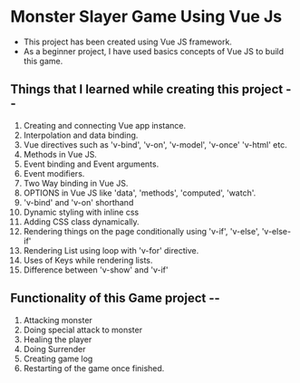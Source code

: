 # Monster Slayer Game Using Vue Js

* This project has been created using Vue JS framework.
* As a beginner project, I have used basics concepts of Vue JS to build this game.


## Things that I learned while creating this project -- 
1. Creating and connecting Vue app instance.
2. Interpolation and data binding.
3. Vue directives such as 'v-bind', 'v-on', 'v-model', 'v-once' 'v-html' etc.
4. Methods in Vue JS.
5. Event binding and Event arguments.
6. Event modifiers.
7. Two Way binding in Vue JS.
8. OPTIONS in Vue JS like 'data', 'methods', 'computed', 'watch'.
9. 'v-bind' and 'v-on' shorthand
10. Dynamic styling with inline css
11. Adding CSS class dynamically.
12. Rendering things on the page conditionally using 'v-if', 'v-else', 'v-else-if'
13. Rendering List using loop with 'v-for' directive.
14. Uses of Keys while rendering lists.
15. Difference between 'v-show' and 'v-if'


## Functionality of this Game project -- 

1. Attacking monster
2. Doing special attack to monster
3. Healing the player
4. Doing Surrender
5. Creating game log
6. Restarting of the game once finished.